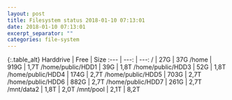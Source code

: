 ```yaml
---
layout: post
title: Filesystem status 2018-01-10 07:13:01
date: 2018-01-10 07:13:01
excerpt_separator: ""
categories: file-system
---
```

{:.table_alt}
Harddrive | Free | Size
:--- | ---: | ---:
/ | 27G | 37G
/home | 919G | 1,7T
/home/public/HDD1 | 39G | 1,8T
/home/public/HDD3 | 52G | 1,8T
/home/public/HDD4 | 174G | 2,7T
/home/public/HDD5 | 703G | 2,7T
/home/public/HDD6 | 882G | 2,7T
/home/public/HDD7 | 261G | 2,7T
/mnt/data2 | 1,8T | 2,0T
/mnt/pool | 2,1T | 8,2T
